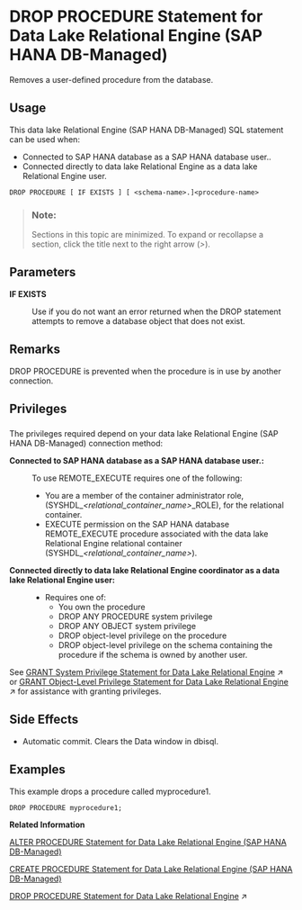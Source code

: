 <!-- loio86898fa1ad8546c58b0dfa704077a491 -->

# DROP PROCEDURE Statement for Data Lake Relational Engine \(SAP HANA DB-Managed\)

Removes a user-defined procedure from the database.



## Usage

This data lake Relational Engine \(SAP HANA DB-Managed\) SQL statement can be used when:

-   Connected to SAP HANA database as a SAP HANA database user..
-   Connected directly to data lake Relational Engine as a data lake Relational Engine user.



```
DROP PROCEDURE [ IF EXISTS ] [ <schema-name>.]<procedure-name>
```



> ### Note:  
> Sections in this topic are minimized. To expand or recollapse a section, click the title next to the right arrow \(*\>*\).



<a name="loio86898fa1ad8546c58b0dfa704077a491__section_gz3_k5q_dzb"/>

## Parameters


<dl>
<dt><b>

IF EXISTS

</b></dt>
<dd>

Use if you do not want an error returned when the DROP statement attempts to remove a database object that does not exist.



</dd>
</dl>



<a name="loio86898fa1ad8546c58b0dfa704077a491__section_nck_l5q_dzb"/>

## Remarks

DROP PROCEDURE is prevented when the procedure is in use by another connection.



<a name="loio86898fa1ad8546c58b0dfa704077a491__section_bvk_m5q_dzb"/>

## Privileges



### 

The privileges required depend on your data lake Relational Engine \(SAP HANA DB-Managed\) connection method:


<dl>
<dt><b>

Connected to SAP HANA database as a SAP HANA database user.:

</b></dt>
<dd>

To use REMOTE\_EXECUTE requires one of the following:

-   You are a member of the container administrator role, \(SYSHDL\_*<relational\_container\_name\>*\_ROLE\), for the relational container.
-   EXECUTE permission on the SAP HANA database REMOTE\_EXECUTE procedure associated with the data lake Relational Engine relational container \(SYSHDL\_*<relational\_container\_name\>*\).



</dd><dt><b>

Connected directly to data lake Relational Engine **coordinator** as a data lake Relational Engine user:

</b></dt>
<dd>

-   Requires one of:
    -   You own the procedure
    -   DROP ANY PROCEDURE system privilege
    -   DROP ANY OBJECT system privilege
    -   DROP object-level privilege on the procedure
    -   DROP object-level privilege on the schema containing the procedure if the schema is owned by another user.




</dd>
</dl>

See [GRANT System Privilege Statement for Data Lake Relational Engine](https://help.sap.com/viewer/19b3964099384f178ad08f2d348232a9/2024_1_QRC/en-US/a3dfcb0284f21015b74ac3cded42ee69.html "Grants specific system privileges to users or roles, with or without administrative rights.") :arrow_upper_right: or [GRANT Object-Level Privilege Statement for Data Lake Relational Engine](https://help.sap.com/viewer/19b3964099384f178ad08f2d348232a9/2024_1_QRC/en-US/a3e154f084f21015996d891a5e9d33d2.html "Grants database object-level privileges on individual objects and schemas to a user or role.") :arrow_upper_right: for assistance with granting privileges.



<a name="loio86898fa1ad8546c58b0dfa704077a491__section_apt_n5q_dzb"/>

## Side Effects

-   Automatic commit. Clears the Data window in dbisql.



<a name="loio86898fa1ad8546c58b0dfa704077a491__section_akl_45q_dzb"/>

## Examples

This example drops a procedure called myprocedure1.

```
DROP PROCEDURE myprocedure1;
```

**Related Information**  


[ALTER PROCEDURE Statement for Data Lake Relational Engine \(SAP HANA DB-Managed\)](alter-procedure-statement-for-data-lake-relational-engine-sap-hana-db-managed-96adbf3.md "Replaces an existing procedure with a modified version. Include the entire modified procedure in the ALTER PROCEDURE statement, and reassign user permissions on the procedure.")

[CREATE PROCEDURE Statement for Data Lake Relational Engine \(SAP HANA DB-Managed\)](create-procedure-statement-for-data-lake-relational-engine-sap-hana-db-managed-d172ce3.md "Creates a new user-defined SQL procedure in the database.")

[DROP PROCEDURE Statement for Data Lake Relational Engine](https://help.sap.com/viewer/19b3964099384f178ad08f2d348232a9/2024_1_QRC/en-US/bf9d79062d4b43c0aaefba8222c8421d.html "Removes a user-defined procedure from the database.") :arrow_upper_right:

